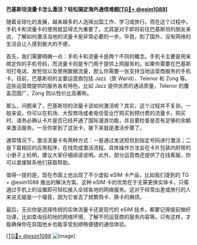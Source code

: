 **巴基斯坦流量卡怎么激活？轻松搞定海外通信难题[[TG💪+ @esim1088](https://t.me/s/esim1088)]**

随着全球化的发展，越来越多的人选择出国工作、学习或旅行。而在这个过程中，手机卡和流量卡的使用就显得尤为重要了。尤其是对于即将前往巴基斯坦的朋友来说，了解如何激活当地的流量卡是非常必要的一步。毕竟，到了国外，没有网络的生活会让人感到极大的不便。

首先，我们需要明确一点：手机卡和流量卡是两个不同的概念。手机卡主要是用来绑定你的手机号码，而流量卡则是专门用于提供上网服务的。如果你需要在巴基斯坦打电话、发短信以及使用数据流量，那么你需要一张支持当地运营商服务的手机卡。目前，巴基斯坦的主要运营商包括 Jazz（原 Warid）、Telenor 和 Zong 等。这些运营商提供的服务各有特色，比如 Jazz 提供优质的通话质量，Telenor 的覆盖范围广，Zong 则以性价比高著称。

那么，问题来了，巴基斯坦的流量卡该如何激活呢？其实，这个过程并不复杂。一般来说，你可以在机场、大型商场或者电信营业厅购买到预付费的流量卡。购买时，请务必确认卡片是否已经开通了国际漫游功能，并且要检查是否有足够的余额来激活服务。一旦你拿到了这张卡，接下来就是激活步骤了。

通常情况下，激活流量卡有两种方式：一是通过发送短信到指定号码进行激活；二是下载相应的应用程序，在线完成激活流程。具体操作方法会在卡片包装内附带的小册子上标明，建议大家仔细阅读说明。此外，部分运营商还提供了在线客服，你可以直接联系他们获取帮助。

值得一提的是，现在市面上也出现了不少虚拟 eSIM 卡产品，比如我们提到的 TG + @esim1088 推出的解决方案。这种 eSIM 卡的优势在于无需更换实体卡，只需通过手机上的设置即可轻松接入全球各地的网络服务。这对于经常出差或旅行的人来说无疑是一个福音，因为它省去了频繁购卡、换卡的麻烦。

最后，无论你是选择传统的实体流量卡还是现代的 eSIM 技术，都要记得提前做好功课，比如查询目的地的网络环境、了解不同运营商的服务内容等。只有这样，才能确保你在异国他乡也能享受到顺畅便捷的通信体验。

[[TG💪+ @esim1088](https://t.me/s/esim1088) ![Image](https://i.postimg.cc/4NQfJmqS/Snipaste-2025-05-13-00-14-12.png)]